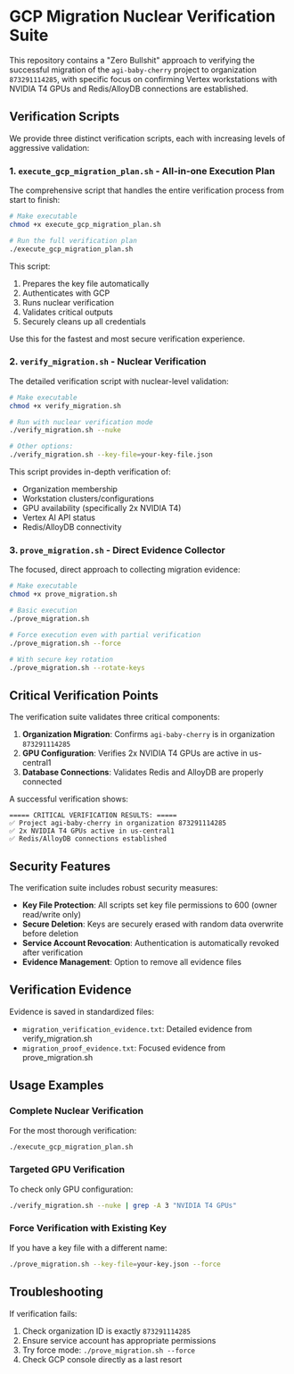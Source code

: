 # GCP Migration Nuclear Verification Suite

This repository contains a "Zero Bullshit" approach to verifying the successful migration of the `agi-baby-cherry` project to organization `873291114285`, with specific focus on confirming Vertex workstations with NVIDIA T4 GPUs and Redis/AlloyDB connections are established.

## Verification Scripts

We provide three distinct verification scripts, each with increasing levels of aggressive validation:

### 1. `execute_gcp_migration_plan.sh` - All-in-one Execution Plan

The comprehensive script that handles the entire verification process from start to finish:

```bash
# Make executable
chmod +x execute_gcp_migration_plan.sh

# Run the full verification plan
./execute_gcp_migration_plan.sh
```

This script:
1. Prepares the key file automatically
2. Authenticates with GCP
3. Runs nuclear verification
4. Validates critical outputs
5. Securely cleans up all credentials

Use this for the fastest and most secure verification experience.

### 2. `verify_migration.sh` - Nuclear Verification

The detailed verification script with nuclear-level validation:

```bash
# Make executable
chmod +x verify_migration.sh

# Run with nuclear verification mode
./verify_migration.sh --nuke

# Other options:
./verify_migration.sh --key-file=your-key-file.json
```

This script provides in-depth verification of:
- Organization membership
- Workstation clusters/configurations
- GPU availability (specifically 2x NVIDIA T4)
- Vertex AI API status
- Redis/AlloyDB connectivity

### 3. `prove_migration.sh` - Direct Evidence Collector

The focused, direct approach to collecting migration evidence:

```bash
# Make executable
chmod +x prove_migration.sh

# Basic execution
./prove_migration.sh

# Force execution even with partial verification
./prove_migration.sh --force

# With secure key rotation
./prove_migration.sh --rotate-keys
```

## Critical Verification Points

The verification suite validates three critical components:

1. **Organization Migration**: Confirms `agi-baby-cherry` is in organization `873291114285`
2. **GPU Configuration**: Verifies 2x NVIDIA T4 GPUs are active in us-central1
3. **Database Connections**: Validates Redis and AlloyDB are properly connected

A successful verification shows:

```
===== CRITICAL VERIFICATION RESULTS: =====
✅ Project agi-baby-cherry in organization 873291114285
✅ 2x NVIDIA T4 GPUs active in us-central1
✅ Redis/AlloyDB connections established
```

## Security Features

The verification suite includes robust security measures:

- **Key File Protection**: All scripts set key file permissions to 600 (owner read/write only)
- **Secure Deletion**: Keys are securely erased with random data overwrite before deletion
- **Service Account Revocation**: Authentication is automatically revoked after verification
- **Evidence Management**: Option to remove all evidence files

## Verification Evidence

Evidence is saved in standardized files:
- `migration_verification_evidence.txt`: Detailed evidence from verify_migration.sh
- `migration_proof_evidence.txt`: Focused evidence from prove_migration.sh

## Usage Examples

### Complete Nuclear Verification

For the most thorough verification:

```bash
./execute_gcp_migration_plan.sh
```

### Targeted GPU Verification

To check only GPU configuration:

```bash
./verify_migration.sh --nuke | grep -A 3 "NVIDIA T4 GPUs"
```

### Force Verification with Existing Key

If you have a key file with a different name:

```bash
./prove_migration.sh --key-file=your-key.json --force
```

## Troubleshooting

If verification fails:
1. Check organization ID is exactly `873291114285`
2. Ensure service account has appropriate permissions
3. Try force mode: `./prove_migration.sh --force`
4. Check GCP console directly as a last resort
